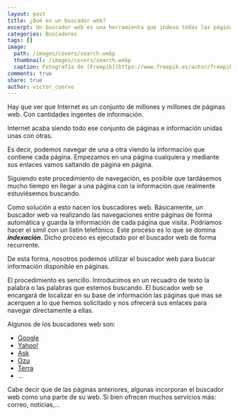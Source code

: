 ```yaml
---
layout: post
title: ¿Qué es un buscador web?
excerpt: Un buscador web es una herramienta que indexa todas las páginas que hay en Internet para poder buscar sobre ellas.
categories: Buscadores
tags: []
image:
  path: /images/covers/search.webp
  thumbnail: /images/covers/search.webp
  caption: Fotografía de [Freepik](https://www.freepik.es/autor/freepik)
comments: true
share: true
author: victor_cuervo
---
```


Hay que ver que Internet es un conjunto de millones y millones de páginas web. Con cantidades ingentes de información.


Internet acaba siendo todo ese conjunto de páginas e información unidas unas con otras.


Es decir, podemos navegar de una a otra viendo la información que contiene cada página. Empezamos en una página cualquiera y mediante sus enlaces vamos saltando de página en página.


Siguiendo este procedimiento de navegación, es posible que tardásemos mucho tiempo en llegar a una página con la información que realmente estuviésemos buscando.


Como solución a esto nacen los buscadores web. Básicamente, un buscador web va realizando las navegaciones entre páginas de forma automática y guarda la información de cada página que visita. Podríamos hacer el símil con un listin telefónico. Este proceso es lo que se domina _**indexación**_. Dicho proceso es ejecutado por el buscador web de forma recurrente.


De esta forma, nosotros podemos utilizar el buscador web para buscar información disponible en páginas.


El procedimiento es sencillo. Introducimos en un recuadro de texto la palabra o las palabras que estemos buscando. El buscador web se encargará de localizar en su base de información las páginas que mas se acerquen a lo que hemos solicitado y nos ofrecerá sus enlaces para navegar directamente a ellas.


Algunos de los buscadores web son:

- [Google](http://www.google.com/)
- [Yahoo!](http://www.yahoo.com/)
- [Ask](http://www.ask.com/)
- [Ozu](http://www.ozu.es/)
- [Terra](http://www.terra.com/)
- …

Cabe decir que de las páginas anteriores, algunas incorporan el buscador web como una parte de su web. Si bien ofrecen muchos servicios más: correo, noticias,…

